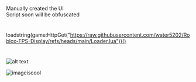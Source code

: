 Manually created the UI</br>
Script soon will be obfuscated</br>
#
loadstring(game:HttpGet("https://raw.githubusercontent.com/water5202/Roblox-FPS-Display/refs/heads/main/Loader.lua"))()
</br>
#
![alt text](https://img.shields.io/badge/Build-1.0.0-%2520) 

![imageiscool](https://i.ibb.co/8LVDXrVn/fps.gif)
